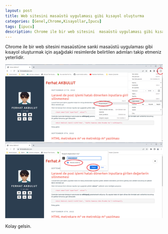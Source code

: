 ```yaml
---
layout: post
title: Web sitesini masaüstü uygulaması gibi kısayol oluşturma
categories: [Genel,Chrome,Kisayollar,İpucu]
tags: [ipucu]
description: Chrome ile bir web sitesini  masaüstü uygulaması gibi kısayol oluşturmak
---
```


Chrome ile bir web sitesini masaüstüne sanki masaüstü uygulaması gibi kısayol oluşturmak için aşağıdaki resimlerde belirtilen
adımları takip etmeniz yeterlidir. 


<img src="https://raw.githubusercontent.com/ferhatakbulut/ferhatakbulut.github.io/main/image/ks1.png">

<img src="https://raw.githubusercontent.com/ferhatakbulut/ferhatakbulut.github.io/main/image/ks2.png">


Kolay gelsin.

